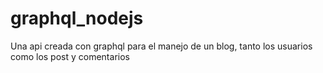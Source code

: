 # graphql_nodejs
Una api creada con graphql para el manejo de un blog, tanto los usuarios como los post y comentarios
